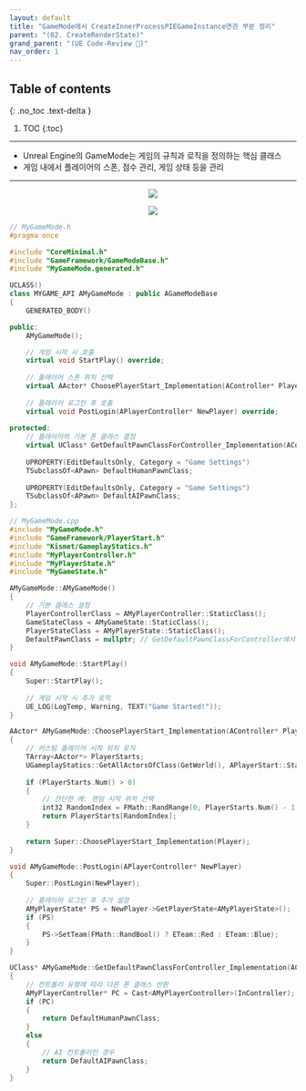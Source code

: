 ```yaml
---
layout: default
title: "GameMode에서 CreateInnerProcessPIEGameInstance연관 부분 정리"
parent: "(02. CreateRenderState)"
grand_parent: "(UE Code-Review 🐳)"
nav_order: 1
---
```


## Table of contents
{: .no_toc .text-delta }

1. TOC
{:toc}

---

* Unreal Engine의 GameMode는 게임의 규칙과 로직을 정의하는 핵심 클래스
* 게임 내에서 플레이어의 스폰, 점수 관리, 게임 상태 등을 관리

---

<p align="center">
  <img src="https://taehyungs-programming-blog.github.io/blog/assets/images/unreal_review_ver3/basic/03.02_01.png"/>
</p>

<p align="center">
  <img src="https://taehyungs-programming-blog.github.io/blog/assets/images/unreal_review_ver3/basic/03.02_02.png"/>
</p>

```cpp
// MyGameMode.h
#pragma once

#include "CoreMinimal.h"
#include "GameFramework/GameModeBase.h"
#include "MyGameMode.generated.h"

UCLASS()
class MYGAME_API AMyGameMode : public AGameModeBase
{
    GENERATED_BODY()

public:
    AMyGameMode();

    // 게임 시작 시 호출
    virtual void StartPlay() override;
    
    // 플레이어 스폰 위치 선택
    virtual AActor* ChoosePlayerStart_Implementation(AController* Player) override;
    
    // 플레이어 로그인 후 호출
    virtual void PostLogin(APlayerController* NewPlayer) override;
    
protected:
    // 플레이어의 기본 폰 클래스 결정
    virtual UClass* GetDefaultPawnClassForController_Implementation(AController* InController) override;
    
    UPROPERTY(EditDefaultsOnly, Category = "Game Settings")
    TSubclassOf<APawn> DefaultHumanPawnClass;
    
    UPROPERTY(EditDefaultsOnly, Category = "Game Settings")
    TSubclassOf<APawn> DefaultAIPawnClass;
};
```

```cpp
// MyGameMode.cpp
#include "MyGameMode.h"
#include "GameFramework/PlayerStart.h"
#include "Kismet/GameplayStatics.h"
#include "MyPlayerController.h"
#include "MyPlayerState.h"
#include "MyGameState.h"

AMyGameMode::AMyGameMode()
{
    // 기본 클래스 설정
    PlayerControllerClass = AMyPlayerController::StaticClass();
    GameStateClass = AMyGameState::StaticClass();
    PlayerStateClass = AMyPlayerState::StaticClass();
    DefaultPawnClass = nullptr; // GetDefaultPawnClassForController에서 결정
}

void AMyGameMode::StartPlay()
{
    Super::StartPlay();
    
    // 게임 시작 시 추가 로직
    UE_LOG(LogTemp, Warning, TEXT("Game Started!"));
}

AActor* AMyGameMode::ChoosePlayerStart_Implementation(AController* Player)
{
    // 커스텀 플레이어 시작 위치 로직
    TArray<AActor*> PlayerStarts;
    UGameplayStatics::GetAllActorsOfClass(GetWorld(), APlayerStart::StaticClass(), PlayerStarts);
    
    if (PlayerStarts.Num() > 0)
    {
        // 간단한 예: 랜덤 시작 위치 선택
        int32 RandomIndex = FMath::RandRange(0, PlayerStarts.Num() - 1);
        return PlayerStarts[RandomIndex];
    }
    
    return Super::ChoosePlayerStart_Implementation(Player);
}

void AMyGameMode::PostLogin(APlayerController* NewPlayer)
{
    Super::PostLogin(NewPlayer);
    
    // 플레이어 로그인 후 추가 설정
    AMyPlayerState* PS = NewPlayer->GetPlayerState<AMyPlayerState>();
    if (PS)
    {
        PS->SetTeam(FMath::RandBool() ? ETeam::Red : ETeam::Blue);
    }
}

UClass* AMyGameMode::GetDefaultPawnClassForController_Implementation(AController* InController)
{
    // 컨트롤러 유형에 따라 다른 폰 클래스 반환
    AMyPlayerController* PC = Cast<AMyPlayerController>(InController);
    if (PC)
    {
        return DefaultHumanPawnClass;
    }
    else
    {
        // AI 컨트롤러인 경우
        return DefaultAIPawnClass;
    }
}
```